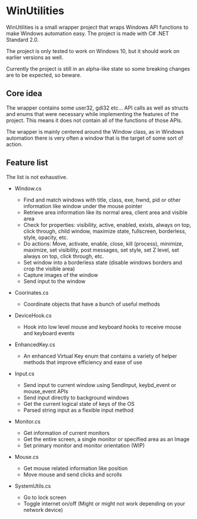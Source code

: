 # WinUtilities

WinUtilities is a small wrapper project that wraps Windows API functions to make Windows automation easy.
The project is made with C# .NET Standard 2.0.

The project is only tested to work on Windows 10, but it should work on earlier versions as well.

Currently the project is still in an alpha-like state so some breaking changes are to be expected, so beware.

## Core idea

The wrapper contains some user32, gdi32 etc... API calls as well as structs and enums that were necessary while implementing the features of the project.
This means it does not contain all of the functions of those APIs.

The wrapper is mainly centered around the Window class, as in Windows automation there is very often a window that is the target of some sort of action.

## Feature list

The list is not exhaustive.

- Window.cs
  - Find and match windows with title, class, exe, hwnd, pid or other information like window under the mouse pointer
  - Retrieve area information like its normal area, client area and visible area
  - Check for properties: visibility, active, enabled, exists, always on top, click through, child window, maximize state, fullscreen, borderless, style, opacity, etc.
  - Do actions: Move, activate, enable, close, kill (process), minimize, maximize, set visibility, post messages, set style, set Z level, set always on top, click through, etc.
  - Set window into a borderless state (disable windows borders and crop the visible area)
  - Capture images of the window
  - Send input to the window

- Coorinates.cs
  - Coordinate objects that have a bunch of useful methods

- DeviceHook.cs
  - Hook into low level mouse and keyboard hooks to receive mouse and keyboard events

- EnhancedKey.cs
  - An enhanced Virtual Key enum that contains a variety of helper methods that improve efficiency and ease of use

- Input.cs
  - Send input to current window using SendInput, keybd_event or mouse_event APIs
  - Send input directly to background windows
  - Get the current logical state of keys of the OS
  - Parsed string input as a flexible input method

- Monitor.cs
  - Get information of current monitors
  - Get the entire screen, a single monitor or specified area as an Image
  - Set primary monitor and monitor orientation (WIP)

- Mouse.cs
  - Get mouse related information like position
  - Move mouse and send clicks and scrolls

- SystemUtils.cs
  - Go to lock screen
  - Toggle internet on/off (Might or might not work depending on your network device)

